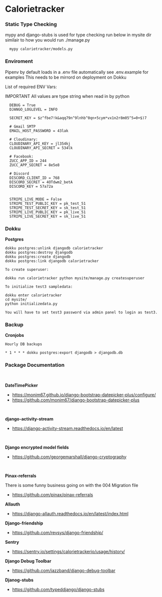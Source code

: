 # Calorietracker


### Static Type Checking

  mypy and django-stubs is used for type checking
  run below in mysite dir similair to how you would run ./manage.py <command>

      mypy calorietracker/models.py

### Enviroment

  Pipenv by default loads in a .env file automatically see .env.example for examples
  This needs to be mirrord on deployment on Dokku

  List of required ENV Vars:

  IMPORTANT All values are type string when read in by python

      DEBUG = True
      DJANGO_LOGLEVEL = INFO

      SECRET_KEY = $z^fbe7!k&aqq79n^9lnhb^0qn+5cym*vx1n2r8m05^5=0+$)7

      # Gmail SMTP
      EMAIL_HOST_PASSWORD = 43lak

      # Cloudinary:
      CLOUDINARY_API_KEY = jl354kj
      CLOUDINARY_API_SECRET = 534lk

      # Facebook:
      ZUCC_APP_ID = 244
      ZUCC_APP_SECRET = 8e5e8

      # Discord
      DISCORD_CLIENT_ID = 768
      DISCORD_SECRET = 4OTdwm2_betA
      DISCORD_KEY = 57a72a


      STRIPE_LIVE_MODE = False
      STRIPE_TEST_PUBLIC_KEY = pk_test_51
      STRIPE_TEST_SECRET_KEY = sk_test_51
      STRIPE_LIVE_PUBLIC_KEY = pk_live_51
      STRIPE_LIVE_SECRET_KEY = sk_live_51



### Dokku

**Postgres**

    dokku postgres:unlink djangodb calorietracker
    dokku postgres:destroy djangodb
    dokku postgres:create djangodb
    dokku postgres:link djangodb calorietracker

    To create superuser:

    dokku run calorietracker python mysite/manage.py createsuperuser

    To initialize test3 sampledata:

    dokku enter calorietracker
    cd mysite/
    python initializedata.py

    You will have to set test3 password via admin panel to login as test3.


### Backup

**Cronjobs**

    Hourly DB backups

    * 1 * * * dokku postgres:export djangodb > djangodb.db



### Package Documentation

<br>


  **DateTimePicker**  

  - https://monim67.github.io/django-bootstrap-datepicker-plus/configure/
  - https://github.com/monim67/django-bootstrap-datepicker-plus

<br>

**django-activity-stream**

  - https://django-activity-stream.readthedocs.io/en/latest

<br>

**Django encrypted model fields**

 - https://github.com/georgemarshall/django-cryptography


<br>

**Pinax-referrals**


  There is some funny business going on with the 004 Migration file

- https://github.com/pinax/pinax-referrals

**Allauth**

- https://django-allauth.readthedocs.io/en/latest/index.html

**Django-friendship**

- https://github.com/revsys/django-friendship/

**Sentry**

- https://sentry.io/settings/calorietrackerio/usage/history/

**Django Debug Toolbar**

- https://github.com/jazzband/django-debug-toolbar

**Djanog-stubs**

- https://github.com/typeddjango/django-stubs
